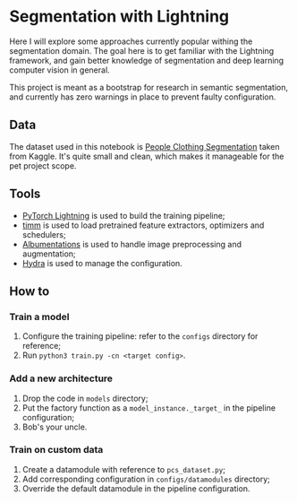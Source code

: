# Segmentation with Lightning

Here I will explore some approaches currently popular withing the segmentation domain.
The goal here is to get familiar with the Lightning framework, and gain better knowledge
of segmentation and deep learning computer vision in general.

This project is meant as a bootstrap for research in semantic segmentation, and currently
has zero warnings in place to prevent faulty configuration.

## Data

The dataset used in this notebook is
[People Clothing Segmentation](https://www.kaggle.com/datasets/rajkumarl/people-clothing-segmentation)
taken from Kaggle. It's quite small and clean, which makes it manageable
for the pet project scope.

## Tools

- [PyTorch Lightning](https://www.pytorchlightning.ai/) is used to build the training pipeline;
- [timm](https://github.com/huggingface/pytorch-image-models) is used to load pretrained feature extractors, optimizers and schedulers;
- [Albumentations](https://albumentations.ai/) is used to handle image preprocessing and augmentation;
- [Hydra](https://github.com/facebookresearch/hydra) is used to manage the configuration.


## How to

### Train a model

1. Configure the training pipeline: refer to the `configs` directory for reference;
2. Run `python3 train.py -cn <target config>`.

### Add a new architecture

1. Drop the code in `models` directory;
2. Put the factory function as a `model_instance._target_` in the pipeline configuration;
3. Bob's your uncle.

### Train on custom data

1. Create a datamodule with reference to `pcs_dataset.py`;
2. Add corresponding configuration in `configs/datamodules` directory;
3. Override the default datamodule in the pipeline configuration.
